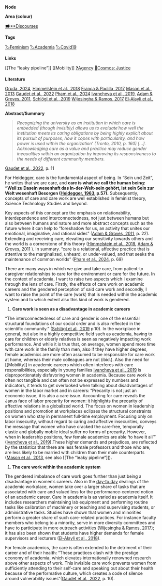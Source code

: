 **Node**

**Area (colour)**

[🗯️**Discourses](https://lean-sphynx-49b.notion.site/Discourses-ab06ed1436054e5b9bf0c0af92149114?pvs=21)

**Tags**

[🏷️Feminism](https://lean-sphynx-49b.notion.site/Feminism-3901db63d8934974b333bbde3d2a53f3?pvs=21) [🏷️Academia](https://lean-sphynx-49b.notion.site/Academia-11bd23c278674ec6843b89f1af801c4d?pvs=21) [🏷️Covid19](https://lean-sphynx-49b.notion.site/Covid19-2177f1f3792c4569a492e3a43b903d39?pvs=21)

**Links**

[[The “leaky pipeline”]] [[Mobility]] [❓Agency](https://lean-sphynx-49b.notion.site/Kind-11587210186680929d30e9ac15b3534c?pvs=21) [🌌Cosmos: Justice](https://lean-sphynx-49b.notion.site/Cosmos-Justice-e69b4d55d9594bd5be91fcae75164fac?pvs=21)

**Literature**

[Gruda, 2024](https://lean-sphynx-49b.notion.site/Gruda-2024-23e1c77340fb486a9196970ac62cc25e?pvs=21), [Himmelstein et al., 2018](https://lean-sphynx-49b.notion.site/Himmelstein-et-al-2018-0679d1cb85a24d4f8df6e1be32ce2e8a?pvs=21) [França & Padilla, 2017](https://lean-sphynx-49b.notion.site/Fran-a-Padilla-2017-0f528790e3fb47fc9cc85afe95810f6d?pvs=21) [Mason et al., 2013](https://lean-sphynx-49b.notion.site/Mason-et-al-2013-7b3ec9cea992414eb8fe07a00bb1dac2?pvs=21) [Gaudet et al., 2022](https://lean-sphynx-49b.notion.site/Gaudet-et-al-2022-47282979458b46268815bfbf63112cb9?pvs=21) [Pham et al., 2024](https://lean-sphynx-49b.notion.site/Pham-et-al-2024-0d042f1bff76455ea6a66739fe278292?pvs=21) [Ivancheva et al., 2019](https://lean-sphynx-49b.notion.site/Ivancheva-et-al-2019-d174ffbee7594767b5ac18e276142653?pvs=21), [Adam & Groves, 2011](https://lean-sphynx-49b.notion.site/Adam-Groves-2011-57c868962b8a4cbca81b0f56d25cdce6?pvs=21), [Schlögl et al., 2019](https://lean-sphynx-49b.notion.site/Schl-gl-et-al-2019-4a8c09e61947427f98b6826c1409f632?pvs=21) [Wijesingha & Ramos, 2017](https://lean-sphynx-49b.notion.site/Wijesingha-Ramos-2017-c427f21dfcc44f50b7b0ceb0c6853ee2?pvs=21) [El-Alayli et al., 2018](https://lean-sphynx-49b.notion.site/El-Alayli-et-al-2018-e22c141d8e624d34a459b1a3515eb148?pvs=21)

**Abstract/Summary**

> _Recognizing the university as an institution in which care is embedded (though invisibly) allows us to evaluate‘how well the institution meets its caring obligations by being highly explicit about its pursuit of purposes, how it copes with particularity, and how power is used within the organization’ (Tronto, 2010, p. 160) […]. Acknowledging care as a value and practice may reduce gender inequalities within an organization by improving its responsiveness to the needs of different community members._

[Gaudet et al., 2022](https://lean-sphynx-49b.notion.site/Gaudet-et-al-2022-47282979458b46268815bfbf63112cb9?pvs=21), p. 11

  

For Heidegger, care is the fundamental aspect of being. In “Sein und Zeit”, he writes that we are care, and **care is what we call the human being: “Weil zu Dasein wesenhaft das In-der-Welt-sein gehört, ist sein Sein zur Welt wesenhaft Besorgen (****[Heidegger, 1963](https://lean-sphynx-49b.notion.site/Heidegger-1963-a3a6e000a92a4f84b906e700f38da760?pvs=21)****, p.57).** Subsequently, concepts of care and care work are well established in feminist theory, Science Technology Studies and beyond.

Key aspects of this concept are the emphasis on relationability, interdependence and interconnectedness, not just between humans but also between humans and nature and more abstract concepts such as the future where it can help to “foreshadow for us, an activity that unites our emotional, imaginative, and rational sides” ([Adam & Groves, 2011](https://lean-sphynx-49b.notion.site/Adam-Groves-2011-57c868962b8a4cbca81b0f56d25cdce6?pvs=21), p. 22). Extending and receiving care, elevating our sensitivity towards others and the world is a cornerstone of this theory ([Himmelstein et al., 2018](https://lean-sphynx-49b.notion.site/Himmelstein-et-al-2018-0679d1cb85a24d4f8df6e1be32ce2e8a?pvs=21), [Adam & Groves, 2011](https://lean-sphynx-49b.notion.site/Adam-Groves-2011-57c868962b8a4cbca81b0f56d25cdce6?pvs=21) ). In summary. “care is a relational, affective practice that is attentive to the marginalized, unheard, or under-valued, and that seeks the maintenance of common worlds” ([Pham et al., 2024](https://lean-sphynx-49b.notion.site/Pham-et-al-2024-0d042f1bff76455ea6a66739fe278292?pvs=21), p. 69)

There are many ways in which we give and take care, from patient-to caregiver relationships to care for the environment or care for the future. In the context of academia, I want to raise two aspects which I examine through the lens of care. Firstly, the effects of care work on academic careers and the gendered perception of said care work and secondly, I want to raise the point of the care (work) that is needed within the academic system and to which extent also this kind of work is gendered.

1. **Care work is seen as a disadvantage in academic careers**

“The interconnectedness of care and gender is one of the essential structural foundations of our social order and is also reflected in the scientific community.” ([Schlögl et al., 2019](https://lean-sphynx-49b.notion.site/Schl-gl-et-al-2019-4a8c09e61947427f98b6826c1409f632?pvs=21) p.10). In the workplace in general, but also in a highly competitive field such as academia, having to care for children or elderly relatives is seen as negatively impacting work performance. And while it is true that, on average, women spend more time with care work in the family than men, also if they have higher degrees, female academics are more often assumed to be responsible for care work at home, whereas their male colleagues are not (ibid.). Also the need for [[Mobility]] in academic careers which often interferes with care responsibilities, especially in young families [Ivancheva et al., 2019](https://lean-sphynx-49b.notion.site/Ivancheva-et-al-2019-d174ffbee7594767b5ac18e276142653?pvs=21) is disproportionately disfavoring women in academia. Because care work is often not tangible and can often not be expressed by numbers and indicators, it tends to get overlooked when talking about disadvantages of women in the labor market and in careers: “Precarity is not just an economic issue, it is also a care issue. Accounting for care reveals the Janus face of labor precarity for women: it highlights the precarity of affective relations in a globalized world. The focus on women in leadership positions and promotion at workplaces eclipses the structural constraints on women who stay in permanent full‐time employment. Focusing only on labor insecurity, without regard to caring and affective insecurities, conveys the message that women who have cracked the care‐free, temporally elastic and globally mobile ideal suffer no forms of precarity. However, when in leadership positions, few female academics are able ‘to have it all’” ([Ivancheva et al., 2019](https://lean-sphynx-49b.notion.site/Ivancheva-et-al-2019-d174ffbee7594767b5ac18e276142653?pvs=21)).These higher demands and prejudices, are reflected by the statistics that there are less female professors and those who are, are less likely to be married with children than their male counterparts ([Mason et al., 2013](https://lean-sphynx-49b.notion.site/Mason-et-al-2013-7b3ec9cea992414eb8fe07a00bb1dac2?pvs=21), see also [[The “leaky pipeline”]]).

  

1. **The care work within the academic system**

The gendered imbalance of care work goes further than just being a disadvantage in women’s careers. Also in the [day-to.day](http://day-to.day) dealings of the academic workplace, women take over a larger share of tasks that are associated with care and valued less for the performance-centered notion of an academic career. Care in academia is as varied as academia itself. It includes researchers maintaining lab equipment and performing routine tasks like calibration of machinery or teaching and supervising students, or administrative tasks. Studies have shown that women and minorities perform a greater share of such care-related practices. For instance faculty members who belong to a minority, serve in more diversity committees and have to participate in more outreach activities ([Wijesingha & Ramos, 2017](https://lean-sphynx-49b.notion.site/Wijesingha-Ramos-2017-c427f21dfcc44f50b7b0ceb0c6853ee2?pvs=21)); it has also been shown that students have higher demands for female supervisors and lecturers ([El-Alayli et al., 2018](https://lean-sphynx-49b.notion.site/El-Alayli-et-al-2018-e22c141d8e624d34a459b1a3515eb148?pvs=21)).

For female academics, the care is often extended to the detriment of their career and of their health: “These practices clash with the prestige economy of academia, which elevates internationally renowned research above other aspects of work. This invisible care work prevents women from sufficiently attending to their self-care and speaking out about their health because of the performative culture, which creates a code of silence around vulnerability issues”([Gaudet et al., 2022](https://lean-sphynx-49b.notion.site/Gaudet-et-al-2022-47282979458b46268815bfbf63112cb9?pvs=21), p. 10).